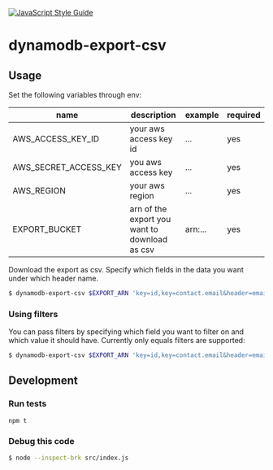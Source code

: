 [![JavaScript Style Guide](https://cdn.rawgit.com/standard/standard/master/badge.svg)](https://github.com/standard/standard)

# dynamodb-export-csv

## Usage

Set the following variables through env:

| name                  | description                                    | example        | required |
|-----------------------|------------------------------------------------|----------------|----------|
| AWS_ACCESS_KEY_ID     |  your aws access key id                        | ...            | yes      |
| AWS_SECRET_ACCESS_KEY | you aws access key                             | ...            | yes      |
| AWS_REGION            | your aws region                                | ...            | yes      |
| EXPORT_BUCKET         | arn of the export you want to download as csv  | arn:...        | yes      |


Download the export as csv. Specify which fields in the data you want under which header name.

```bash
$ dynamodb-export-csv $EXPORT_ARN 'key=id,key=contact.email&header=email'
```

### Using filters

You can pass filters by specifying which field you want to filter on and which value it should have. Currently only equals filters are supported:

```bash
$ dynamodb-export-csv $EXPORT_ARN 'key=id,key=contact.email&header=email' 'preferences.favoriteColor' 'BLUE'
```

## Development

### Run tests

```
npm t
```

### Debug this code

```bash
$ node --inspect-brk src/index.js
```
